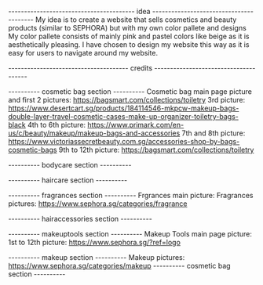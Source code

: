 ---------------------------------------- idea ----------------------------------------
My idea is to create a website that sells cosmetics and beauty products (similar to SEPHORA) but with my own color pallete and designs
My color pallete consists of mainly pink and pastel colors like beige as it is aesthetically pleasing.
I have chosen to design my website this way as it is easy for users to navigate around my website.

-------------------------------------- credits --------------------------------------

---------- cosmetic bag section ----------
Cosmetic bag main page picture and first 2 pictures: https://bagsmart.com/collections/toiletry
3rd picture: https://www.desertcart.sg/products/184114546-mkpcw-makeup-bags-double-layer-travel-cosmetic-cases-make-up-organizer-toiletry-bags-black
4th to 6th picture: https://www.primark.com/en-us/c/beauty/makeup/makeup-bags-and-accessories
7th and 8th picture: https://www.victoriassecretbeauty.com.sg/accessories-shop-by-bags-cosmetic-bags
9th to 12th picture: https://bagsmart.com/collections/toiletry

---------- bodycare section ----------

---------- haircare section ----------

---------- fragrances section ----------
Frgrances main picture:
Fragrances pictures: https://www.sephora.sg/categories/fragrance

---------- hairaccessories section ----------

---------- makeuptools section ----------
Makeup Tools main page picture: 
1st to 12th picture: https://www.sephora.sg/?ref=logo

---------- makeup section ----------
Makeup pictures: https://www.sephora.sg/categories/makeup
---------- cosmetic bag section ----------

